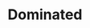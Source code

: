 ---
title: Dominated
crosslinks:
- PussySlapping
- lockedup
- Bondage
- patriciacaprice
- BondageGIFS_HighRES
---